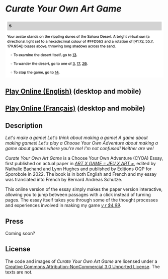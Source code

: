 # *Curate Your Own Art Game*

![A passage from Curate Your Own Art Game](images/curate-your-own-art-game-banner.png)

## [Play Online (English)](https://www.pippinbarr.com/curate-your-own-art-game/?lang=en) (desktop and mobile)

## [Play Online (Français)](https://www.pippinbarr.com/curate-your-own-art-game/?lang=fr) (desktop and mobile)

## Description

*Let's make a game! Let's think about making a game! A game about making games! Let's play a Choose Your Own Adventure about making a game about games where you're me! I'm not confused! Neither are we!*

*Curate Your Own Art Game* is a Choose Your Own Adventure (CYOA) Essay, first published on actual paper in *[ART X GAME = JEU X ART =](https://www.leslibraires.ca/livres/art-x-game-jeu-x-game-9782924589205.html)*, edited by Nathalie Bachand and Lynn Hughes and published by Éditions OQP for Sporobole in 2022. The book is in both English and French and my essay was translated into French by Bernard Andreas Schutze.

This online version of the essay simply makes the paper version interactive, allowing you to jump between passages with a click instead of turning pages. The essay itself takes you through some of the thought processes and experiences involved in making my game [*v r $4.99*](https://pippinbarr.com/v-r-4-99/info).

## Press

Coming soon?

## License

The code and images of *Curate Your Own Art Game* are licensed under a [Creative Commons Attribution-NonCommercial 3.0 Unported License](http://creativecommons.org/licenses/by-nc/3.0/). The texts are not.
